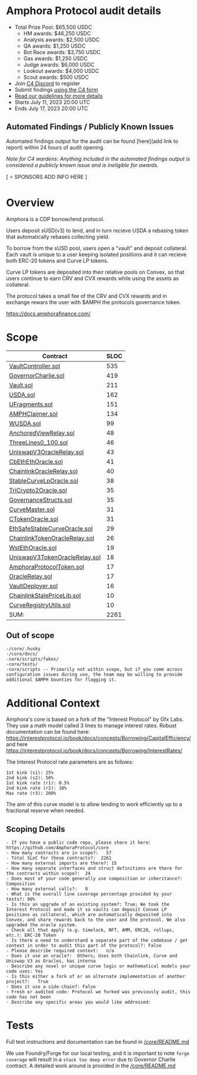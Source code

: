 # Amphora Protocol audit details
- Total Prize Pool: $65,500 USDC 
  - HM awards: $46,250 USDC 
  - Analysis awards: $2,500 USDC 
  - QA awards: $1,250 USDC 
  - Bot Race awards: $3,750 USDC 
  - Gas awards: $1,250 USDC 
  - Judge awards: $6,000 USDC 
  - Lookout awards: $4,000 USDC 
  - Scout awards: $500 USDC 
- Join [C4 Discord](https://discord.gg/code4rena) to register
- Submit findings [using the C4 form](https://code4rena.com/contests/2023-07-amphora-protocol/submit)
- [Read our guidelines for more details](https://docs.code4rena.com/roles/wardens)
- Starts July 11, 2023 20:00 UTC
- Ends July 17, 2023 20:00 UTC 

## Automated Findings / Publicly Known Issues

Automated findings output for the audit can be found [here](add link to report) within 24 hours of audit opening.

*Note for C4 wardens: Anything included in the automated findings output is considered a publicly known issue and is ineligible for awards.*

[ ⭐️ SPONSORS ADD INFO HERE ]

# Overview

Amphora is a CDP borrow/lend protocol.

Users deposit sUSD(v3) to lend, and in turn recieve USDA a rebasing token that automatically rebases collecting yield.

To borrow from the sUSD pool, users open a "vault" and deposit collateral. Each vault is unique to a user keeping isolated positions and it can recieve both ERC-20 tokens and Curve LP tokens.

Curve LP tokens are deposited into their relative pools on Convex, so that users continue to earn CRV and CVX rewards while using the assets as collateral.

The protocol takes a small fee of the CRV and CVX rewards and in exchange rewars the user with $AMPH the protocols governance token.

https://docs.amphorafinance.com/

# Scope

Contract                                                                                                                                                         | SLOC
---------------------------------------------------------------------------------------------------------------------------------------------------------------- | ----
[VaultController.sol](https://github.com/code-423n4/2023-07-amphora/blob/main/core/solidity/contracts/core/VaultController.sol)                                  | 535 
[GovernorCharlie.sol](https://github.com/code-423n4/2023-07-amphora/blob/main/core/solidity/contracts/governance/GovernorCharlie.sol)                            | 419 
[Vault.sol](https://github.com/code-423n4/2023-07-amphora/blob/main/core/solidity/contracts/core/Vault.sol)                                                      | 211 
[USDA.sol](https://github.com/code-423n4/2023-07-amphora/blob/main/core/solidity/contracts/core/USDA.sol)                                                        | 162 
[UFragments.sol](https://github.com/code-423n4/2023-07-amphora/blob/main/core/solidity/contracts/utils/UFragments.sol)                                           | 151 
[AMPHClaimer.sol](https://github.com/code-423n4/2023-07-amphora/blob/main/core/solidity/contracts/core/AMPHClaimer.sol)                                          | 134 
[WUSDA.sol](https://github.com/code-423n4/2023-07-amphora/blob/main/core/solidity/contracts/core/WUSDA.sol)                                                      | 99  
[AnchoredViewRelay.sol](https://github.com/code-423n4/2023-07-amphora/blob/main/core/solidity/contracts/periphery/oracles/AnchoredViewRelay.sol)                 | 48  
[ThreeLines0_100.sol](https://github.com/code-423n4/2023-07-amphora/blob/main/core/solidity/contracts/utils/ThreeLines0_100.sol)                                 | 46  
[UniswapV3OracleRelay.sol](https://github.com/code-423n4/2023-07-amphora/blob/main/core/solidity/contracts/periphery/oracles/UniswapV3OracleRelay.sol)           | 43  
[CbEthEthOracle.sol](https://github.com/code-423n4/2023-07-amphora/blob/main/core/solidity/contracts/periphery/oracles/CbEthEthOracle.sol)                       | 41  
[ChainlinkOracleRelay.sol](https://github.com/code-423n4/2023-07-amphora/blob/main/core/solidity/contracts/periphery/oracles/ChainlinkOracleRelay.sol)           | 40  
[StableCurveLpOracle.sol](https://github.com/code-423n4/2023-07-amphora/blob/main/core/solidity/contracts/periphery/oracles/StableCurveLpOracle.sol)             | 38  
[TriCrypto2Oracle.sol](https://github.com/code-423n4/2023-07-amphora/blob/main/core/solidity/contracts/periphery/oracles/TriCrypto2Oracle.sol)                   | 35  
[GovernanceStructs.sol](https://github.com/code-423n4/2023-07-amphora/blob/main/core/solidity/contracts/utils/GovernanceStructs.sol)                             | 35  
[CurveMaster.sol](https://github.com/code-423n4/2023-07-amphora/blob/main/core/solidity/contracts/periphery/CurveMaster.sol)                                     | 31  
[CTokenOracle.sol](https://github.com/code-423n4/2023-07-amphora/blob/main/core/solidity/contracts/periphery/oracles/CTokenOracle.sol)                           | 31  
[EthSafeStableCurveOracle.sol](https://github.com/code-423n4/2023-07-amphora/blob/main/core/solidity/contracts/periphery/oracles/EthSafeStableCurveOracle.sol)   | 29  
[ChainlinkTokenOracleRelay.sol](https://github.com/code-423n4/2023-07-amphora/blob/main/core/solidity/contracts/periphery/oracles/ChainlinkTokenOracleRelay.sol) | 26  
[WstEthOracle.sol](https://github.com/code-423n4/2023-07-amphora/blob/main/core/solidity/contracts/periphery/oracles/WstEthOracle.sol)                           | 19  
[UniswapV3TokenOracleRelay.sol](https://github.com/code-423n4/2023-07-amphora/blob/main/core/solidity/contracts/periphery/oracles/UniswapV3TokenOracleRelay.sol) | 18  
[AmphoraProtocolToken.sol](https://github.com/code-423n4/2023-07-amphora/blob/main/core/solidity/contracts/governance/AmphoraProtocolToken.sol)                  | 17  
[OracleRelay.sol](https://github.com/code-423n4/2023-07-amphora/blob/main/core/solidity/contracts/periphery/oracles/OracleRelay.sol)                             | 17  
[VaultDeployer.sol](https://github.com/code-423n4/2023-07-amphora/blob/main/core/solidity/contracts/core/VaultDeployer.sol)                                      | 16  
[ChainlinkStalePriceLib.sol](https://github.com/code-423n4/2023-07-amphora/blob/main/core/solidity/contracts/periphery/oracles/ChainlinkStalePriceLib.sol)       | 10  
[CurveRegistryUtils.sol](https://github.com/code-423n4/2023-07-amphora/blob/main/core/solidity/contracts/periphery/oracles/CurveRegistryUtils.sol)               | 10  
SUM:                                                                                                                                                             | 2261

## Out of scope

```
-/core/.husky
-/core/docs/
-core/scripts/fakes/
-core/tests/
-core/scripts -- Primarily not within scope, but if you come across configuration issues during use, the team may be willing to provide additional $AMPH bounties for flagging it.
```

# Additional Context

Amphora's core is based on a fork of the "Interest Protocol" by Gfx Labs. They use a math model called 3 lines to manage interest rates. Robust documentation can be found here: https://interestprotocol.io/book/docs/concepts/Borrowing/CapitalEfficiency/ and here https://interestprotocol.io/book/docs/concepts/Borrowing/InterestRates/ 

The Interest Protocol rate parameters are as follows:

```
1st kink (s1): 25%
2nd kink (s2): 50%
1st kink rate (r1): 0.5%
2nd kink rate (r2): 10%
Max rate (r3): 200%
```

The aim of this curve model is to allow lending to work efficiently up to a fractional reserve when needed.

## Scoping Details 

```
- If you have a public code repo, please share it here: https://github.com/AmphoraProtocol/core 
- How many contracts are in scope?:   57
- Total SLoC for these contracts?:  2261
- How many external imports are there?: 15 
- How many separate interfaces and struct definitions are there for the contracts within scope?:  24
- Does most of your code generally use composition or inheritance?:  Composition
- How many external calls?:   8
- What is the overall line coverage percentage provided by your tests?: 90%
- Is this an upgrade of an existing system?: True; We took the Interest Protocol and made it so vaults can deposit Convex LP positions as collateral, which are automatically deposited into Convex, and share rewards back to the user and the protocol. We also upgraded the oracle system.
- Check all that apply (e.g. timelock, NFT, AMM, ERC20, rollups, etc.): ERC-20 Token
- Is there a need to understand a separate part of the codebase / get context in order to audit this part of the protocol?: False  
- Please describe required context:   n/a
- Does it use an oracle?:  Others; Uses both Chainlink, Curve and Uniswap V3 as Oracles, has interna
- Describe any novel or unique curve logic or mathematical models your code uses: Yes
- Is this either a fork of or an alternate implementation of another project?:   True
- Does it use a side-chain?: False
- Fresh or audited code: Protocol we forked was previously audit, this code has not been
- Describe any specific areas you would like addressed:
```

# Tests

Full test instructions and documentation can be found in [/core/README.md](https://github.com/code-423n4/2023-07-amphora/tree/main/core#code-coverage-unit-tests) 

We use Foundry/Forge for our local testing, and it is important to note `forge coverage` will result in a `stack too deep error` due to Governor Charlie contract. A detailed work around is provided in the [/core/README.md](https://github.com/code-423n4/2023-07-amphora/tree/main/core#code-coverage-unit-tests) 
